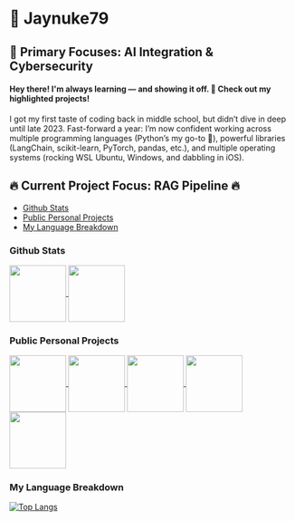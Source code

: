 # 🧠 Jaynuke79  
## 🎯 Primary Focuses: AI Integration & Cybersecurity  
#### Hey there! I'm always learning — and showing it off. 👀 Check out my highlighted projects!

I got my first taste of coding back in middle school, but didn’t dive in deep until late 2023. Fast-forward a year: I’m now confident working across multiple programming languages (Python’s my go-to 🐍), powerful libraries (LangChain, scikit-learn, PyTorch, pandas, etc.), and multiple operating systems (rocking WSL Ubuntu, Windows, and dabbling in iOS).  

## 🔥 Current Project Focus: RAG Pipeline 🔥

- [Github Stats](#github-stats)
- [Public Personal Projects](#public-personal-projects)
- [My Language Breakdown](#my-language-breakdown)


### Github Stats
<a href="https://github.com/anuraghazra/github-readme-stats">
  <img height=100 align="center" src="https://github-readme-stats-beta-six-31.vercel.app/api?username=Jaynuke79&show_icons=true&theme=chartreuse-dark&border_radius=9&custom_title=Jaynuke79's%20Github%20Stats" />
</a>
<a href="https://github.com/anuraghazra/convoychat">
  <img height=100 align="center" src="https://github-readme-stats-beta-six-31.vercel.app/api?username=Jaynuke79&show_icons=true&theme=chartreuse-dark&border_radius=9&custom_title=Jaynuke79's%20Github%20Stats&locale=cn" />
</a>
 
### Public Personal Projects
<a href="https://github.com/Jaynuke79/AutoMenu">
  <img height=100 align="center" src="https://github-readme-stats-beta-six-31.vercel.app/api/pin/?username=Jaynuke79&repo=AutoMenu&theme=chartreuse-dark&description_lines_count=2" />
</a>
<a href="https://github.com/Jaynuke79/WeatherApiApp">
  <img height=100 align="center" src="https://github-readme-stats-beta-six-31.vercel.app/api/pin/?username=Jaynuke79&repo=WeatherApiApp&theme=chartreuse-dark&description_lines_count=2" />
</a>
<a href="https://github.com/Jaynuke79/PokemonDetector">
  <img height=100 align="center" src="https://github-readme-stats-beta-six-31.vercel.app/api/pin/?username=Jaynuke79&repo=PokemonDetector&theme=chartreuse-dark&description_lines_count=2" />
</a>
<a href="https://github.com/Jaynuke79/100PrisonerProblem">
  <img height=100 align="center" src="https://github-readme-stats-beta-six-31.vercel.app/api/pin/?username=Jaynuke79&repo=100PrisonerProblem&theme=chartreuse-dark&description_lines_count=2" />
</a>
<a href="https://github.com/Jaynuke79/Portfolio">
  <img height=100 align="center" src="https://github-readme-stats-beta-six-31.vercel.app/api/pin/?username=Jaynuke79&repo=Portfolio&theme=chartreuse-dark&description_lines_count=2" />
</a>

### My Language Breakdown
[![Top Langs](https://github-readme-stats-beta-six-31.vercel.app/api/top-langs/?username=Jaynuke79&size_weight=0.1&count_weight=0.9&theme=chartreuse-dark&&layout=pie&exclude_repo=github-readme-stats,Portfolio,Jaynuke79,test_pages)](https://github.com/anuraghazra/github-readme-stats)



<!---
Jaynuke79/Jaynuke79 is a ✨ special ✨ repository because its `README.md` (this file) appears on your GitHub profile.
You can click the Preview link to take a look at your changes.
--->
